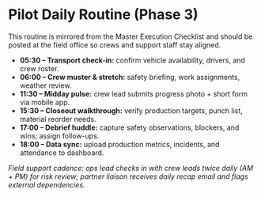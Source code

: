 # Pilot Daily Routine (Phase 3)

This routine is mirrored from the Master Execution Checklist and should be posted at the field office so crews and support staff stay aligned.

- **05:30 – Transport check-in:** confirm vehicle availability, drivers, and crew roster.
- **06:00 – Crew muster & stretch:** safety briefing, work assignments, weather review.
- **11:30 – Midday pulse:** crew lead submits progress photo + short form via mobile app.
- **15:30 – Closeout walkthrough:** verify production targets, punch list, material reorder needs.
- **17:00 – Debrief huddle:** capture safety observations, blockers, and wins; assign follow-ups.
- **18:00 – Data sync:** upload production metrics, incidents, and attendance to dashboard.

_Field support cadence: ops lead checks in with crew leads twice daily (AM + PM) for risk review; partner liaison receives daily recap email and flags external dependencies._
